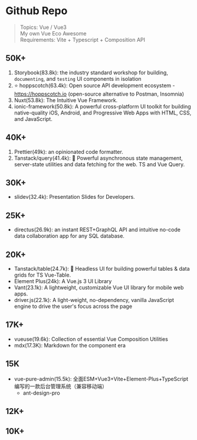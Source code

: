 # Github Repo

> Topics: Vue / Vue3  
> My own Vue Eco Awesome  
> Requirements: Vite + Typescript + Composition API

## 50K+

1. Storybook(83.8k): the industry standard workshop for building, `documenting`, and `testing` UI components in isolation
2. ⭐️ hoppscotch(63.4k): Open source API development ecosystem - https://hoppscotch.io (open-source alternative to Postman, Insomnia)
3. Nuxt(53.8k): The Intuitive Vue Framework.
4. ionic-framework(50.8k): A powerful cross-platform UI toolkit for building native-quality iOS, Android, and Progressive Web Apps with HTML, CSS, and JavaScript.

## 40K+

1. Prettier(49k): an opinionated code formatter.
2. Tanstack/query(41.4k): 🤖 Powerful asynchronous state management, server-state utilities and data fetching for the web. TS and Vue Query.

## 30K+

- slidev(32.4k): Presentation Slides for Developers.

## 25K+

- directus(26.9k): an instant REST+GraphQL API and intuitive no-code data collaboration app for any SQL database.

## 20K+

- Tanstack/table(24.7k): 🤖 Headless UI for building powerful tables & data grids for TS  Vue-Table.
- Element Plus(24k): A Vue.js 3 UI Library
- Vant(23.1k): A lightweight, customizable Vue UI library for mobile web apps.
- driver.js(22.1k): A light-weight, no-dependency, vanilla JavaScript engine to drive the user's focus across the page

## 17K+

- vueuse(19.6k): Collection of essential Vue Composition Utilities
- mdx(17.3K): Markdown for the component era

## 15K

- vue-pure-admin(15.5k): 全面ESM+Vue3+Vite+Element-Plus+TypeScript编写的一款后台管理系统（兼容移动端）
  - ant-design-pro

## 12K+

## 10K+
